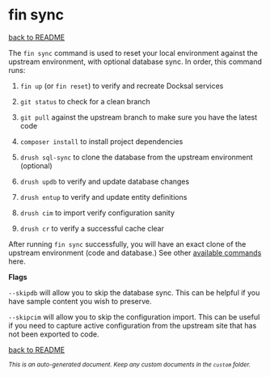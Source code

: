 # fin sync
[back to README](../../README.md)

The ```fin sync``` command is used to reset your local environment against the upstream environment, with optional database sync. In order, this command runs:

1. ```fin up``` (or ```fin reset```) to verify and recreate Docksal services

2. ```git status``` to check for a clean branch

3. ```git pull``` against the upstream branch to make sure you have the latest code

4. ```composer install```  to install project dependencies

5. ```drush sql-sync``` to clone the database from the upstream environment (optional)

6. ```drush updb``` to verify and update database changes

7. ```drush entup``` to verify and update entity definitions

8. ```drush cim``` to import verify configuration sanity

9. ```drush cr``` to verify a successful cache clear

After running ```fin sync``` successfully, you will have an exact clone of the upstream environment (code and database.) See other [available commands](COMMANDS.md) here.

**Flags**

```--skipdb``` will allow you to skip the database sync. This can be helpful if you have sample content you wish to preserve.

```--skipcim``` will allow you to skip the configuration import. This can be useful if you need to capture active configuration from the upstream site that has not been exported to code.

[back to README](../../README.md)

*<small>This is an auto-generated document. Keep any custom documents in the ```custom``` folder.</small>*
